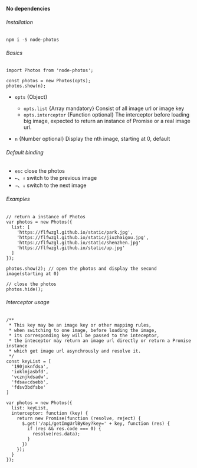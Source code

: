 **No dependencies**

###### Installation
```
npm i -S node-photos
```

###### Basics
```
import Photos from 'node-photos';

const photos = new Photos(opts);
photos.show(n);
```

* `opts` {Object}
  * `opts.list` {Array mandatory} Consist of all image url or image key
  * `opts.interceptor` {Function optional}  The interceptor before loading big image, expected to return an instance of Promise or a real image url.

* `n` {Number optional} Display the nth image, starting at 0, default 


###### Default binding
* `esc` close the photos
* `←`、`↑` switch to the previous image
* `→`、`↓` switch to the next image


###### Examples
```
// return a instance of Photos
var photos = new Photos({
  list: [
    'https://flfwzgl.github.io/static/park.jpg',
    'https://flfwzgl.github.io/static/jiuzhaigou.jpg',
    'https://flfwzgl.github.io/static/shenzhen.jpg'
    'https://flfwzgl.github.io/static/up.jpg'
  ]
});

photos.show(2); // open the photos and display the second image(starting at 0)

// close the photos
photos.hide();
```


###### Interceptor usage
```
/**
 * This key may be an image key or other mapping rules,
 * when switching to one image, before loading the image,
 * its corresponding key will be passed to the inteceptor,
 * the inteceptor may return an image url directly or return a Promise instance
 * which get image url asynchrously and resolve it.
 */
const keyList = [
  '190jmknfdsa',
  'ioklmjasbfd',
  'vcznjkdsadw',
  'fdsavcdsebb',
  'fdsv3bdfsbe'
]

var photos = new Photos({
  list: keyList,
  interceptor: function (key) {
    return new Promise(function (resolve, reject) {
      $.get('/api/getImgUrlByKey?key=' + key, function (res) {
        if (res && res.code === 0) {
          resolve(res.data);
        }
      })
    });
  }
});
```





